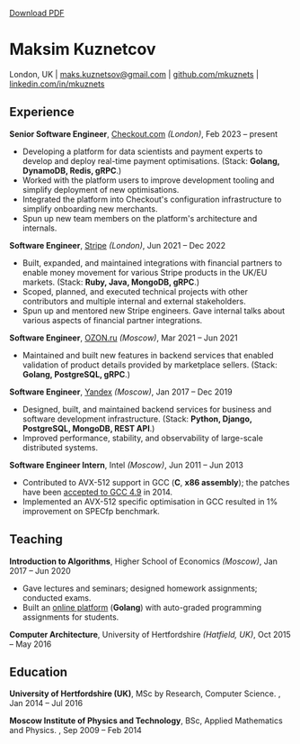[Download PDF](./cv.pdf)

# Maksim Kuznetcov



London, UK | [maks.kuznetsov@gmail.com](mailto:maks.kuznetsov@gmail.com) | [github.com/mkuznets](https://github.com/mkuznets) | [linkedin.com/in/mkuznets](https://linkedin.com/in/mkuznets)

## Experience

**Senior Software Engineer**, [Checkout.com](https://checkout.com) *(London)*, Feb 2023 – present


* Developing a platform for data scientists and payment experts to develop and deploy real-time payment optimisations. (Stack: **Golang, DynamoDB, Redis, gRPC**.)
* Worked with the platform users to improve development tooling and simplify deployment of new optimisations.
* Integrated the platform into Checkout's configuration infrastructure to simplify onboarding new merchants.
* Spun up new team members on the platform's architecture and internals.

**Software Engineer**, [Stripe](https://stripe.com) *(London)*, Jun 2021 – Dec 2022


* Built, expanded, and maintained integrations with financial partners to enable money movement for various Stripe products in the UK/EU markets. (Stack: **Ruby, Java, MongoDB, gRPC**.)
* Scoped, planned, and executed technical projects with other contributors and multiple internal and external stakeholders.
* Spun up and mentored new Stripe engineers. Gave internal talks about various aspects of financial partner integrations.

**Software Engineer**, [OZON.ru](https://ozon.ru) *(Moscow)*, Mar 2021 – Jun 2021


* Maintained and built new features in backend services that enabled validation of product details provided by marketplace sellers. (Stack: **Golang, PostgreSQL, gRPC**.)

**Software Engineer**, [Yandex](https://yandex.com/company) *(Moscow)*, Jan 2017 – Dec 2019


* Designed, built, and maintained backend services for business and software development infrastructure. (Stack: **Python, Django, PostgreSQL, MongoDB, REST API**.)
* Improved performance, stability, and observability of large-scale distributed systems.

**Software Engineer Intern**, Intel *(Moscow)*, Jun 2011 – Jun 2013


* Contributed to AVX-512 support in GCC (**C**, **x86 assembly**); the patches have been [accepted to GCC 4.9](https://gcc.gnu.org/news.html#:~:text=Intel%20AVX-512%20support) in 2014.
* Implemented an AVX-512 specific optimisation in GCC resulted in 1% improvement on SPECfp benchmark.


## Teaching

**Introduction to Algorithms**, Higher School of Economics *(Moscow)*, Jan 2017 – Jun 2020


* Gave lectures and seminars; designed homework assignments; conducted exams.
* Built an [online platform](https://github.com/mkuznets/classbox) (**Golang**) with auto-graded programming assignments for students.

**Computer Architecture**, University of Hertfordshire *(Hatfield, UK)*, Oct 2015 – May 2016




## Education

**University of Hertfordshire (UK)**, MSc by Research, Computer Science. , Jan 2014 – Jul 2016



**Moscow Institute of Physics and Technology**, BSc, Applied Mathematics and Physics. , Sep 2009 – Feb 2014





